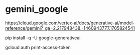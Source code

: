 # gemini_google

https://cloud.google.com/vertex-ai/docs/generative-ai/model-reference/gemini?_ga=2.217948438.-1460943777.1705824541

pip install -q -U google-generativeai

gcloud auth print-access-token